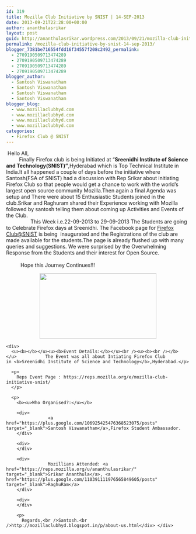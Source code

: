 ```yaml
---
id: 319
title: Mozilla Club Initiative by SNIST | 14-SEP-2013
date: 2013-09-21T22:28:00+00:00
author: ananthulasrikar
layout: post
guid: http://ananthulasrikar.wordpress.com/2013/09/21/mozilla-club-initiative-by-snist-14-sep-2013/
permalink: /mozilla-club-initiative-by-snist-14-sep-2013/
blogger_7381be716554fdd16f34557f208c2492_permalink:
  - 2709190509713474289
  - 2709190509713474289
  - 2709190509713474289
  - 2709190509713474289
blogger_author:
  - Santosh Viswanatham
  - Santosh Viswanatham
  - Santosh Viswanatham
  - Santosh Viswanatham
blogger_blog:
  - www.mozillaclubhyd.com
  - www.mozillaclubhyd.com
  - www.mozillaclubhyd.com
  - www.mozillaclubhyd.com
categories:
  - Firefox Club @ SNIST
---
```

<div dir="ltr" style="text-align:left;">
   Hello All,<br />         Finally Firefox club is being Initiated at &#8220;<b>Sreenidhi Institute of Science and Technology(SNIST)&#8221;</b>,Hyderabad which is Top Technical Institute in India.It all happened a couple of days before the initiative where Santosh(FSA of SNIST) had a discussion with Rep Srikar about initiating Firefox Club so that people would get a chance to work with the world&#8217;s largest open source community Mozilla.Then again a final Agenda was setup and There were about 15 Enthusiastic Students joined in the club.Srikar and Raghuram shared their Experience working with Mozilla followed by santosh telling them about coming up Activities and Events of the Club.<br />                 This Week i.e.22-09-2013 to 29-09-2013 The Students are going to Celebrate Firefox days at Sreenidhi. The Facebook page for <a href="https://www.facebook.com/ffsnist" target="_blank">Firefox Club@SNIST</a> is being  inaugurated and the Registrations of the club are made available for the students.The page is already flushed up with many queries and suggestions. We were surprised by the Overwhelming Response from the Students and their interest for Open Source.<br />      <br />          Hope this Journey Continues!!!</p> 
  
  <div class="separator" style="clear:both;text-align:center;">
  </div>
  
  <div class="separator" style="clear:both;text-align:center;">
    <a href="http://ananthulasrikar.files.wordpress.com/2013/09/f03bb-ffclub.jpg" style="margin-left:1em;margin-right:1em;"><img border="0" height="179" src="http://ananthulasrikar.files.wordpress.com/2013/09/f03bb-ffclub.jpg?w=300" width="320" /></a>
  </div>
  
  <p>
    <div>
    </div>
    
    <div>
      <u><b></b></u><u><b>Event Details:</b></u><br /><u><b><br /></b></u>           The Event was all about Intiating Firefox Club in <b>Sreenidhi Institute of Science and Technology</b>,Hyderabad.</p> 
      
      <p>
        Reps Event Page : https://reps.mozilla.org/e/mozilla-club-initiative-snist/
      </p>
      
      <p>
        <b><u>Who Organised?:</u></b> 
        
        <div>
                    <a href="https://plus.google.com/106925425476368523075/posts" target="_blank">Santosh Viswanatham</a>,Firefox Student Ambassador.
        </div>
        
        <div>
        </div>
        
        <div>
                    Mozillians Attended: <a href="https://reps.mozilla.org/u/ananthulasrikar/" target="_blank">Srikar Ananthula</a>, <a href="https://plus.google.com/110391111976565849605/posts" target="_blank">RaghuRam</a>
        </div>
        
        <div>
        </div>
        
        <p>
          Regards,<br />Santosh.<br />http://mozillaclubhyd.blogspot.in/p/about-us.html</div> </div>
